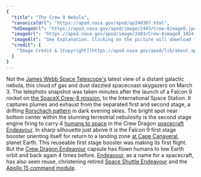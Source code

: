```yaml
---
{
  "title": "The Crew 8 Nebula",
  "canonicalUrl": "https://apod.nasa.gov/apod/ap240307.html",
  "hdImageUrl": "https://apod.nasa.gov/apod/image/2403/Crew-8image0.jpeg",
  "imageUrl": "https://apod.nasa.gov/apod/image/2403/Crew-8image0_1024.jpeg",
  "imageAlt": "See Explanation. Clicking on the picture will download the highest resolution version available.",
  "credit": [
    "Image Credit & [Copyright](https://apod.nasa.gov/apod/lib/about_apod.html#srapply): [Michael Seeley](http://www.mseeley.net/)"
  ]
}
---
```


Not the [James Webb Space Telescope's](https://apod.nasa.gov/apod/ap230713.html) latest view of a distant galactic nebula, this cloud of gas and dust dazzled spacecoast skygazers on March 3. The telephoto snapshot was taken minutes after the launch of a Falcon 9 rocket on [the SpaceX Crew-8 mission](https://www.nasa.gov/news-release/nasas-spacex-crew-8-launches-to-international-space-station/), to the International Space Station. It captures plumes and exhaust from the separated first and second stage, a drifting [Rorschach pattern](https://apod.nasa.gov/apod/ap211030.html) in dark evening skies. The bright spot near bottom center within the stunning terrestrial nebulosity is the second stage engine firing to carry 4 [humans to space](https://www.nasa.gov/humans-in-space/astronauts/) in the Crew Dragon [spacecraft Endeavour](https://www.youtube.com/watch?v=mMSzxmsXXwY). In sharp silhouette just above it is the Falcon 9 first stage booster orienting itself for return to a landing zone [at Cape Canaveral](https://apod.nasa.gov/apod/ap230803.html), planet Earth. This reuseable first stage booster was making its first flight. But the [Crew Dragon Endeavour](https://en.wikipedia.org/wiki/Crew_Dragon_Endeavour) capsule has flown humans to low Earth orbit and back again 4 times before. [Endeavour](https://en.wikipedia.org/wiki/HMS_Endeavour), as a name for a spacecraft, has also seen reuse, christening retired [Space Shuttle Endeavour](https://apod.nasa.gov/apod/ap140831.html) and the [Apollo 15 command module](https://www.nationalmuseum.af.mil/Visit/Museum-Exhibits/Fact-Sheets/Display/Article/197685/apollo-15-command-module/).
